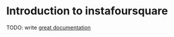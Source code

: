 # Introduction to instafoursquare

TODO: write [great documentation](http://jacobian.org/writing/what-to-write/)
